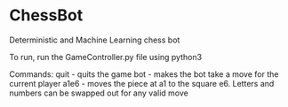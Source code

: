 # ChessBot
Deterministic and Machine Learning chess bot

To run, run the GameController.py file using python3

Commands:
quit - quits the game
bot - makes the bot take a move for the current player
a1e6 - moves the piece at a1 to the square e6. Letters and numbers can be swapped out for any valid move
